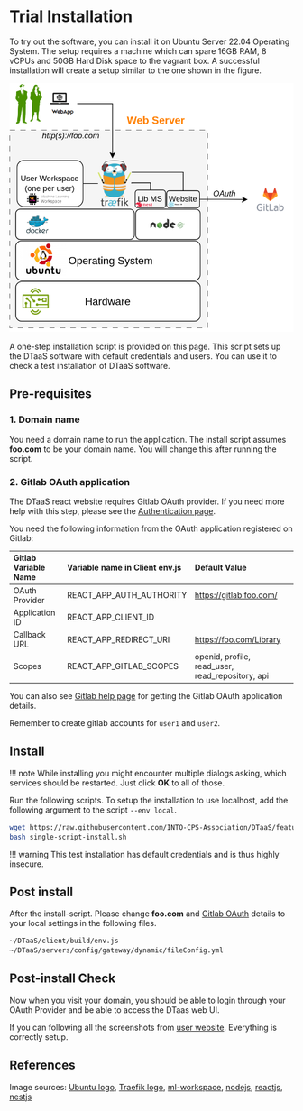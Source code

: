 # Trial Installation

To try out the software, you can install it on Ubuntu Server 22.04
Operating System. The setup requires a
machine which can spare 16GB RAM, 8 vCPUs and 50GB Hard Disk
space to the vagrant box.
A successful installation will create a setup
similar to the one shown in the figure.

![Single host install](./single-host.png)

A one-step installation script is provided on this page. This script sets up
the DTaaS software with default credentials and users.
You can use it to check a test installation of DTaaS software.

## Pre-requisites

### 1. Domain name

You need a domain name to run the application. The install script
assumes **foo.com** to be your domain name. You will change this
after running the script.

### 2. Gitlab OAuth application

The DTaaS react website requires Gitlab OAuth provider.
If you need more help with this step, please see
the [Authentication page](client/auth.md).

You need the following information from the OAuth application registered on Gitlab:

| Gitlab Variable Name | Variable name in Client env.js | Default Value                                    |
| :------------------- | :----------------------------- | :----------------------------------------------- |
| OAuth Provider       | REACT_APP_AUTH_AUTHORITY       | <https://gitlab.foo.com/>                        |
| Application ID       | REACT_APP_CLIENT_ID            |
| Callback URL         | REACT_APP_REDIRECT_URI         | <https://foo.com/Library>                        |
| Scopes               | REACT_APP_GITLAB_SCOPES        | openid, profile, read_user, read_repository, api |

You can also see
[Gitlab help page](https://docs.gitlab.com/ee/integration/oauth_provider.html)
for getting the Gitlab OAuth application details.

Remember to create gitlab accounts for `user1` and `user2`.

## Install

<!-- prettier-ignore -->
!!! note
    While installing you might encounter multiple dialogs asking,
    which services should be restarted. Just click **OK** to all of those.

Run the following scripts. To setup the installation to use localhost,
add the following argument to the script `--env local`.

```bash
wget https://raw.githubusercontent.com/INTO-CPS-Association/DTaaS/feature/distributed-demo/deploy/single-script-install.sh
bash single-script-install.sh
```

<!-- prettier-ignore -->
!!! warning
    This test installation has default credentials and is thus highly insecure.

## Post install

After the install-script. Please change **foo.com**
and [Gitlab OAuth](#2-gitlab-oauth-application) details
to your local settings in the following files.

```txt
~/DTaaS/client/build/env.js
~/DTaaS/servers/config/gateway/dynamic/fileConfig.yml
```

## Post-install Check

Now when you visit your domain, you should be able to login through your
OAuth Provider and be able to access the DTaas web UI.

If you can following all the screenshots from
[user website](../user/website/index.md).
Everything is correctly setup.

## References

Image sources: [Ubuntu logo](https://logodix.com/linux-ubuntu),
[Traefik logo](https://www.laub-home.de/wiki/Traefik_SSL_Reverse_Proxy_f%C3%BCr_Docker_Container),
[ml-workspace](https://github.com/ml-tooling/ml-workspace),
[nodejs](https://www.metachris.com/2017/01/how-to-install-nodejs-7-on-ubuntu-and-centos/),
[reactjs](https://krify.co/about-reactjs/),
[nestjs](https://camunda.com/blog/2019/10/nestjs-tx-email/)
